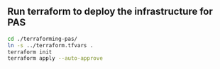 ## Run terraform to deploy the infrastructure for PAS

```bash
cd ./terraforming-pas/
ln -s ../terraform.tfvars .
terraform init
terraform apply --auto-approve
```

